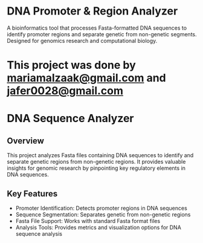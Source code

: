 # DNA Promoter & Region Analyzer
A bioinformatics tool that processes Fasta-formatted DNA sequences to identify promoter regions and separate genetic from non-genetic segments. Designed for genomics research and computational biology.  

# This project was done by mariamalzaak@gmail.com and jafer0028@gmail.com

# DNA Sequence Analyzer

## Overview
This project analyzes Fasta files containing DNA sequences to identify and separate genetic regions from non-genetic regions. It provides valuable insights for genomic research by pinpointing key regulatory elements in DNA sequences.

## Key Features
- Promoter Identification: Detects promoter regions in DNA sequences
- Sequence Segmentation: Separates genetic from non-genetic regions
- Fasta File Support: Works with standard Fasta format files
- Analysis Tools: Provides metrics and visualization options for DNA sequence analysis
